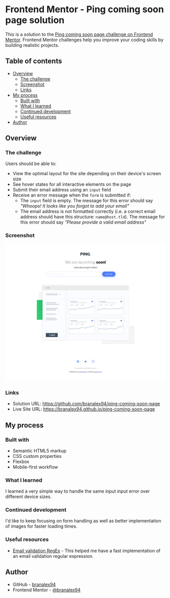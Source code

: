 # Frontend Mentor - Ping coming soon page solution

This is a solution to the [Ping coming soon page challenge on Frontend Mentor](https://www.frontendmentor.io/challenges/ping-single-column-coming-soon-page-5cadd051fec04111f7b848da). Frontend Mentor challenges help you improve your coding skills by building realistic projects.

## Table of contents

- [Overview](#overview)
  - [The challenge](#the-challenge)
  - [Screenshot](#screenshot)
  - [Links](#links)
- [My process](#my-process)
  - [Built with](#built-with)
  - [What I learned](#what-i-learned)
  - [Continued development](#continued-development)
  - [Useful resources](#useful-resources)
- [Author](#author)

## Overview

### The challenge

Users should be able to:

- View the optimal layout for the site depending on their device's screen size
- See hover states for all interactive elements on the page
- Submit their email address using an `input` field
- Receive an error message when the `form` is submitted if:
  - The `input` field is empty. The message for this error should say _"Whoops! It looks like you forgot to add your email"_
  - The email address is not formatted correctly (i.e. a correct email address should have this structure: `name@host.tld`). The message for this error should say _"Please provide a valid email address"_

### Screenshot

![](./ping-coming-soon-finished-challenge.png)

### Links

- Solution URL: https://github.com/branalex94/ping-coming-soon-page
- Live Site URL: https://branalex94.github.io/ping-coming-soon-page

## My process

### Built with

- Semantic HTML5 markup
- CSS custom properties
- Flexbox
- Mobile-first workflow

### What I learned

I learned a very simple way to handle the same input input error over different device sizes.

### Continued development

I'd like to keep focusing on form handling as well as better implementation of images for faster loading times.

### Useful resources

- [Email validation RegEx](<https://www.w3resource.com/javascript/form/email-validation.php#:~:text=To%20get%20a%20valid%20email,%5D%2B)*%24%2F.>) - This helped me have a fast implementation of an email validation regular expression.

## Author

- GitHub - [branalex94](https://www.github.com/branalex94)
- Frontend Mentor - [@branalex94](https://www.frontendmentor.io/profile/branalex94)
